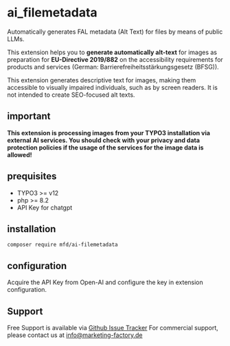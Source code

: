 # ai_filemetadata

Automatically generates FAL metadata (Alt Text) for files by means of public LLMs. 

This extension helps you to **generate automatically alt-text** for images as preparation for **EU-Directive 2019/882** 
on the accessibility requirements for products and services (German: Barrierefreiheitsstärkungsgesetz (BFSG)).

This extension generates descriptive text for images, making them accessible to visually impaired individuals, 
such as by screen readers. It is not intended to create SEO-focused alt texts.

## important

**This extension is processing images from your TYPO3 installation via external AI services. You should check with
your privacy and data protection policies if the usage of the services for the image data is allowed!**

## prequisites

* TYPO3 >= v12
* php >= 8.2
* API Key for chatgpt

## installation

`composer require mfd/ai-filemetadata`

## configuration

Acquire the API Key from Open-AI and configure the key in extension configuration. 

## Support
Free Support is available via [Github Issue Tracker](https://github.com/marketing-factory/ai-filemetadata/issues)
For commercial support, please contact us at [info@marketing-factory.de](mailto:info@marketing-factory.de)